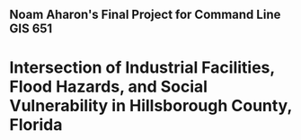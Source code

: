 ## Noam Aharon's Final Project for Command Line GIS 651

# Intersection of Industrial Facilities, Flood Hazards, and Social Vulnerability in Hillsborough County, Florida 


